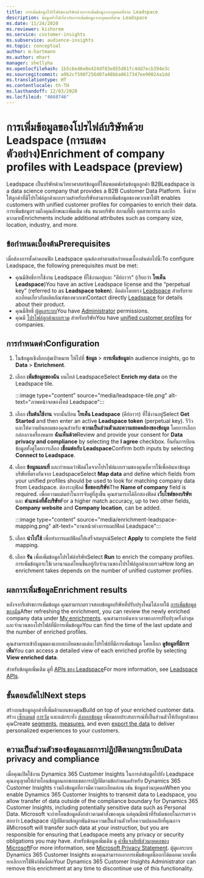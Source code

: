 ```yaml
---
title: การเพิ่มข้อมูลโปรไฟล์ของบริษัทด้วยการเพิ่มข้อมูลจากบุคคลที่สาม Leadspace
description: ข้อมูลทั่วไปเกี่ยวกับการเพิ่มข้อมูลจากบุคคลที่สาม Leadspace
ms.date: 11/24/2020
ms.reviewer: kishorem
ms.service: customer-insights
ms.subservice: audience-insights
ms.topic: conceptual
author: m-hartmann
ms.author: mhart
manager: shellyha
ms.openlocfilehash: 1b5c6e46e8e424df83e855d81fc4dd7ecb394e3c
ms.sourcegitcommit: a9b2cf598f256d07a48bba8617347ee90024a1dd
ms.translationtype: HT
ms.contentlocale: th-TH
ms.lasthandoff: 12/03/2020
ms.locfileid: "4668746"
---
```

# <a name="enrichment-of-company-profiles-with-leadspace-preview"></a><span data-ttu-id="f0f61-103">การเพิ่มข้อมูลของโปรไฟล์บริษัทด้วย Leadspace (การแสดงตัวอย่าง)</span><span class="sxs-lookup"><span data-stu-id="f0f61-103">Enrichment of company profiles with Leadspace (preview)</span></span>

<span data-ttu-id="f0f61-104">Leadspace เป็นบริษัทด้านวิทยาศาสตร์ข้อมูลที่ให้แพลตฟอร์มข้อมูลลูกค้า B2B</span><span class="sxs-lookup"><span data-stu-id="f0f61-104">Leadspace is a data science company that provides a B2B Customer Data Platform.</span></span> <span data-ttu-id="f0f61-105">ซึ่งช่วยให้ลูกค้าที่มีโปรไฟล์ลูกค้าแบบรวมสำหรับบริษัทสามารถเพิ่มข้อมูลของพวกเขาได้</span><span class="sxs-lookup"><span data-stu-id="f0f61-105">It enables customers with unified customer profiles for companies to enrich their data.</span></span> <span data-ttu-id="f0f61-106">การเพิ่มข้อมูลรวมถึงคุณลักษณะเพิ่มเติม เช่น ขนาดบริษัท สถานที่ตั้ง อุตสาหกรรม และอีกมากมาย</span><span class="sxs-lookup"><span data-stu-id="f0f61-106">Enrichments include additional attributes such as company size, location, industry, and more.</span></span>

## <a name="prerequisites"></a><span data-ttu-id="f0f61-107">ข้อกำหนดเบื้องต้น</span><span class="sxs-lookup"><span data-stu-id="f0f61-107">Prerequisites</span></span>

<span data-ttu-id="f0f61-108">เมื่อต้องการตั้งค่าคอนฟิก Leadspace คุณต้องทำตามข้อกำหนดเบื้องต้นต่อไปนี้:</span><span class="sxs-lookup"><span data-stu-id="f0f61-108">To configure Leadspace, the following prerequisites must be met:</span></span>

- <span data-ttu-id="f0f61-109">คุณมีสิทธิ์การใช้งาน Leadspace ที่ใช้งานอยู่และ "คีย์ถาวร" (เรียกว่า **โทเค็น Leadspace**)</span><span class="sxs-lookup"><span data-stu-id="f0f61-109">You have an active Leadspace license and the “perpetual key” (referred to as **Leadspace token**).</span></span> <span data-ttu-id="f0f61-110">ติดต่อโดยตรง [Leadspace](https://www.leadspace.com/products/leadspace-on-demand/) สำหรับรายละเอียดเกี่ยวกับผลิตภัณฑ์ของพวกเขา</span><span class="sxs-lookup"><span data-stu-id="f0f61-110">Contact directly [Leadspace](https://www.leadspace.com/products/leadspace-on-demand/) for details about their product.</span></span>
- <span data-ttu-id="f0f61-111">คุณมีสิทธิ์ [ผู้ดูแลระบบ](permissions.md#administrator)</span><span class="sxs-lookup"><span data-stu-id="f0f61-111">You have [Administrator](permissions.md#administrator) permissions.</span></span>
- <span data-ttu-id="f0f61-112">คุณมี [โปรไฟล์ลูกค้าแบบรวม](customer-profiles.md) สำหรับบริษัท</span><span class="sxs-lookup"><span data-stu-id="f0f61-112">You have [unified customer profiles](customer-profiles.md) for companies.</span></span>

## <a name="configuration"></a><span data-ttu-id="f0f61-113">การกำหนดค่า</span><span class="sxs-lookup"><span data-stu-id="f0f61-113">Configuration</span></span>

1. <span data-ttu-id="f0f61-114">ในข้อมูลเชิงลึกกลุ่มเป้าหมาย ให้ไปที่ **ข้อมูล** > **การเพิ่มข้อมูล**</span><span class="sxs-lookup"><span data-stu-id="f0f61-114">In audience insights, go to **Data** > **Enrichment**.</span></span>

1. <span data-ttu-id="f0f61-115">เลือก **เพิ่มข้อมูลของฉัน** บนไทล์ Leadspace</span><span class="sxs-lookup"><span data-stu-id="f0f61-115">Select **Enrich my data** on the Leadspace tile.</span></span>

   :::image type="content" source="media/leadspace-tile.png" alt-text="ภาพหน้าจอของไทล์ Leadspace":::

1. <span data-ttu-id="f0f61-117">เลือก **เริ่มต้นใช้งาน** จากนั้นป้อน **โทเค็น Leadspace** (คีย์ถาวร) ที่ใช้งานอยู่</span><span class="sxs-lookup"><span data-stu-id="f0f61-117">Select **Get Started** and then enter an active **Leadspace token** (perpetual key).</span></span> <span data-ttu-id="f0f61-118">รีวิวและให้ความยินยอมของคุณสำหรับ **ความเป็นส่วนตัวและความสอดคล้องของข้อมูล** โดยการเลือกกล่องกาเครื่องหมาย **ฉันเห็นด้วย**</span><span class="sxs-lookup"><span data-stu-id="f0f61-118">Review and provide your consent for **Data privacy and compliance** by selecting the **I agree** checkbox.</span></span> <span data-ttu-id="f0f61-119">ยืนยันการป้อนข้อมูลทั้งคู่โดยการเลือก **เชื่อมต่อกับ Leadspace**</span><span class="sxs-lookup"><span data-stu-id="f0f61-119">Confirm both inputs by selecting **Connect to Leadspace**.</span></span>

1. <span data-ttu-id="f0f61-120">เลือก **ข้อมูลแผนที่** และกำหนดว่าฟิลด์ใดจากโปรไฟล์แบบรวมของคุณที่ควรใช้เพื่อค้นหาข้อมูลบริษัทที่ตรงกันจาก Leadspace</span><span class="sxs-lookup"><span data-stu-id="f0f61-120">Select **Map data** and define which fields from your unified profiles should be used to look for matching company data from Leadspace.</span></span> <span data-ttu-id="f0f61-121">ต้องระบุฟิลด์ **ชื่อของบริษัท**</span><span class="sxs-lookup"><span data-stu-id="f0f61-121">The **Name of company** field is required.</span></span> <span data-ttu-id="f0f61-122">เพื่อความแม่นยำในการจับคู่ที่สูงขึ้น คุณสามารถได้อีกสองฟิลด์ **เว็บไซต์ของบริษัท** และ **ตำแหน่งที่ตั้งบริษัท**</span><span class="sxs-lookup"><span data-stu-id="f0f61-122">For a higher match accuracy, up to two other fields, **Company website** and **Company location**, can be added.</span></span>

   :::image type="content" source="media/enrichment-leadspace-mapping.png" alt-text="บานหน้าต่างการแมปฟิลด์ Leadspace":::
   
1. <span data-ttu-id="f0f61-124">เลือก **นำไปใช้** เพื่อทำการแมปฟิลด์ให้เสร็จสมบูรณ์</span><span class="sxs-lookup"><span data-stu-id="f0f61-124">Select **Apply** to complete the field mapping.</span></span>

1. <span data-ttu-id="f0f61-125">เลือก **รัน** เพื่อเพิ่มข้อมูลโปรไฟล์บริษัท</span><span class="sxs-lookup"><span data-stu-id="f0f61-125">Select **Run** to enrich the company profiles.</span></span> <span data-ttu-id="f0f61-126">การเพิ่มข้อมูลจะใช้เวลานานแค่ไหนขึ้นอยู่กับจำนวนของโปรไฟล์ลูกค้าแบบรวม</span><span class="sxs-lookup"><span data-stu-id="f0f61-126">How long an enrichment takes depends on the number of unified customer profiles.</span></span>

## <a name="enrichment-results"></a><span data-ttu-id="f0f61-127">ผลการเพิ่มข้อมูล</span><span class="sxs-lookup"><span data-stu-id="f0f61-127">Enrichment results</span></span>

<span data-ttu-id="f0f61-128">หลังจากรีเฟรชการเพิ่มข้อมูล คุณสามารถตรวจสอบข้อมูลบริษัทที่ปรับปรุงใหม่ได้ภายใต้ [การเพิ่มข้อมูลของฉัน](enrichment-hub.md)</span><span class="sxs-lookup"><span data-stu-id="f0f61-128">After refreshing the enrichment, you can review the newly enriched company data under [My enrichments](enrichment-hub.md).</span></span> <span data-ttu-id="f0f61-129">คุณสามารถค้นหาเวลาของการปรับปรุงครั้งล่าสุดและจำนวนของโปรไฟล์ที่มีการเพิ่มข้อมูล</span><span class="sxs-lookup"><span data-stu-id="f0f61-129">You can find the time of the last update and the number of enriched profiles.</span></span>

<span data-ttu-id="f0f61-130">คุณสามารถเข้าถึงมุมมองแบบละเอียดของแต่ละโปรไฟล์ที่มีการเพิ่มข้อมูล โดยเลือก **ดูข้อมูลที่มีการเพิ่ม**</span><span class="sxs-lookup"><span data-stu-id="f0f61-130">You can access a detailed view of each enriched profile by selecting **View enriched data**.</span></span>

<span data-ttu-id="f0f61-131">สำหรับข้อมูลเพิ่มเติม ดูที่ [APIs ของ Leadspace](https://support.leadspace.com/hc/en-us/sections/201997649-API)</span><span class="sxs-lookup"><span data-stu-id="f0f61-131">For more information, see [Leadspace APIs](https://support.leadspace.com/hc/en-us/sections/201997649-API).</span></span>

## <a name="next-steps"></a><span data-ttu-id="f0f61-132">ขั้นตอนถัดไป</span><span class="sxs-lookup"><span data-stu-id="f0f61-132">Next steps</span></span>

<span data-ttu-id="f0f61-133">สร้างบนข้อมูลลูกค้าที่เพิ่มด้านบนของคุณ</span><span class="sxs-lookup"><span data-stu-id="f0f61-133">Build on top of your enriched customer data.</span></span> <span data-ttu-id="f0f61-134">สร้าง [เซ็กเมนต์](segments.md) [การวัด](measures.md) และแม้กระทั่ง [ส่งออกข้อมูล](export-destinations.md) เพื่อมอบประสบการณ์ที่เป็นส่วนตัวให้กับลูกค้าของคุณ</span><span class="sxs-lookup"><span data-stu-id="f0f61-134">Create [segments](segments.md), [measures](measures.md), and even [export the data](export-destinations.md) to deliver personalized experiences to your customers.</span></span>

## <a name="data-privacy-and-compliance"></a><span data-ttu-id="f0f61-135">ความเป็นส่วนตัวของข้อมูลและการปฏิบัติตามกฎระเบียบ</span><span class="sxs-lookup"><span data-stu-id="f0f61-135">Data privacy and compliance</span></span>

<span data-ttu-id="f0f61-136">เมื่อคุณเปิดใช้งาน Dynamics 365 Customer Insights ในการส่งข้อมูลไปยัง Leadspace คุณอนุญาตให้ถ่ายโอนข้อมูลนอกขอบเขตการปฏิบัติตามข้อกำหนดสำหรับ Dynamics 365 Customer Insights รวมถึงข้อมูลที่อาจมีความละเอียดอ่อน เช่น ข้อมูลส่วนบุคคล</span><span class="sxs-lookup"><span data-stu-id="f0f61-136">When you enable Dynamics 365 Customer Insights to transmit data to Leadspace, you allow transfer of data outside of the compliance boundary for Dynamics 365 Customer Insights, including potentially sensitive data such as Personal Data.</span></span> <span data-ttu-id="f0f61-137">Microsoft จะถ่ายโอนข้อมูลดังกล่าวตามคำสั่งของคุณ แต่คุณมีหน้าที่รับผิดชอบในการตรวจสอบว่า Leadspace ปฏิบัติตามข้อผูกพันด้านความเป็นส่วนตัวหรือความปลอดภัยที่คุณอาจมี</span><span class="sxs-lookup"><span data-stu-id="f0f61-137">Microsoft will transfer such data at your instruction, but you are responsible for ensuring that Leadspace meets any privacy or security obligations you may have.</span></span> <span data-ttu-id="f0f61-138">สำหรับข้อมูลเพิ่มเติม ดู [คำชี้แจงสิทธิส่วนบุคคลของ Microsoft](https://go.microsoft.com/fwlink/?linkid=396732)</span><span class="sxs-lookup"><span data-stu-id="f0f61-138">For more information, see [Microsoft Privacy Statement](https://go.microsoft.com/fwlink/?linkid=396732).</span></span>
<span data-ttu-id="f0f61-139">ผู้ดูแลระบบ Dynamics 365 Customer Insights ของคุณสามารถเอาการเพิ่มข้อมูลนี้ออกได้ตลอดเวลาเพื่อยกเลิกการใช้ฟังก์ชันนี้ต่อ</span><span class="sxs-lookup"><span data-stu-id="f0f61-139">Your Dynamics 365 Customer Insights Administrator can remove this enrichment at any time to discontinue use of this functionality.</span></span>